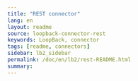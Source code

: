 ```yaml
---
title: "REST connector"
lang: en
layout: readme
source: loopback-connector-rest
keywords: LoopBack, connector
tags: [readme, connectors]
sidebar: lb2_sidebar
permalink: /doc/en/lb2/rest-README.html
summary:
---
```

